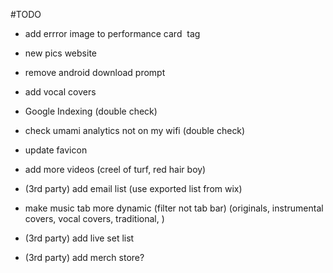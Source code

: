 #TODO 

- add errror image to performance card <img > tag
- new pics website
- remove android download prompt
- add vocal covers
- Google Indexing (double check)
- check umami analytics not on my wifi (double check)
- update favicon

- add more videos (creel of turf, red hair boy)
- (3rd party) add email list (use exported list from wix)
- make music tab more dynamic (filter not tab bar) (originals, instrumental covers, vocal covers, traditional, )
- (3rd party) add live set list
- (3rd party) add merch store?

